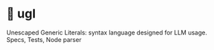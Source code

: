 # 👹 ugl
Unescaped Generic Literals: syntax language designed for LLM usage.  Specs, Tests, Node parser
